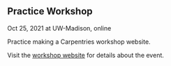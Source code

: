 ## Practice Workshop

Oct 25, 2021 at UW-Madison, online

Practice making a Carpentries workshop website.

Visit the [workshop website](https://evanmarzahn.github.io/2021-10-25-uwmadison-online/) for details about the event.
